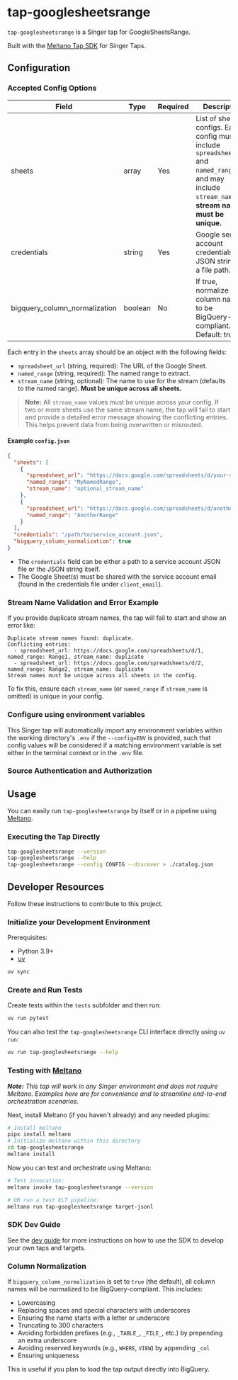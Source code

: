 # tap-googlesheetsrange

`tap-googlesheetsrange` is a Singer tap for GoogleSheetsRange.

Built with the [Meltano Tap SDK](https://sdk.meltano.com) for Singer Taps.

<!--

Developer TODO: Update the below as needed to correctly describe the install procedure. For instance, if you do not have a PyPI repo, or if you want users to directly install from your git repo, you can modify this step as appropriate.

## Installation

Install from PyPI:

```bash
pipx install tap-googlesheetsrange
```

Install from GitHub:

```bash
pipx install git+https://github.com/ORG_NAME/tap-googlesheetsrange.git@main
```

-->

## Configuration

### Accepted Config Options

| Field                         | Type    | Required | Description                                                                 |
|-------------------------------|---------|----------|-----------------------------------------------------------------------------|
| sheets                        | array   | Yes      | List of sheet configs. Each config must include `spreadsheet_url` and `named_range`, and may include `stream_name`. **All stream names must be unique.** |
| credentials                   | string  | Yes      | Google service account credentials as a JSON string or a file path.         |
| bigquery_column_normalization | boolean | No       | If true, normalize column names to be BigQuery-compliant. Default: true.    |

Each entry in the `sheets` array should be an object with the following fields:
- `spreadsheet_url` (string, required): The URL of the Google Sheet.
- `named_range` (string, required): The named range to extract.
- `stream_name` (string, optional): The name to use for the stream (defaults to the named range). **Must be unique across all sheets.**

> **Note:**
> All `stream_name` values must be unique across your config. If two or more sheets use the same stream name, the tap will fail to start and provide a detailed error message showing the conflicting entries. This helps prevent data from being overwritten or misrouted.

#### Example `config.json`

```json
{
  "sheets": [
    {
      "spreadsheet_url": "https://docs.google.com/spreadsheets/d/your-sheet-id/edit#gid=0",
      "named_range": "MyNamedRange",
      "stream_name": "optional_stream_name"
    },
    {
      "spreadsheet_url": "https://docs.google.com/spreadsheets/d/another-sheet-id/edit#gid=0",
      "named_range": "AnotherRange"
    }
  ],
  "credentials": "/path/to/service_account.json",
  "bigquery_column_normalization": true
}
```

- The `credentials` field can be either a path to a service account JSON file or the JSON string itself.
- The Google Sheet(s) must be shared with the service account email (found in the credentials file under `client_email`).

### Stream Name Validation and Error Example

If you provide duplicate stream names, the tap will fail to start and show an error like:

```
Duplicate stream names found: duplicate.
Conflicting entries:
  - spreadsheet_url: https://docs.google.com/spreadsheets/d/1, named_range: Range1, stream_name: duplicate
  - spreadsheet_url: https://docs.google.com/spreadsheets/d/2, named_range: Range2, stream_name: duplicate
Stream names must be unique across all sheets in the config.
```

To fix this, ensure each `stream_name` (or `named_range` if `stream_name` is omitted) is unique in your config.

### Configure using environment variables

This Singer tap will automatically import any environment variables within the working directory's
`.env` if the `--config=ENV` is provided, such that config values will be considered if a matching
environment variable is set either in the terminal context or in the `.env` file.

### Source Authentication and Authorization

<!--
Developer TODO: If your tap requires special access on the source system, or any special authentication requirements, provide those here.
-->

## Usage

You can easily run `tap-googlesheetsrange` by itself or in a pipeline using [Meltano](https://meltano.com/).

### Executing the Tap Directly

```bash
tap-googlesheetsrange --version
tap-googlesheetsrange --help
tap-googlesheetsrange --config CONFIG --discover > ./catalog.json
```

## Developer Resources

Follow these instructions to contribute to this project.

### Initialize your Development Environment

Prerequisites:

- Python 3.9+
- [uv](https://docs.astral.sh/uv/)

```bash
uv sync
```

### Create and Run Tests

Create tests within the `tests` subfolder and
then run:

```bash
uv run pytest
```

You can also test the `tap-googlesheetsrange` CLI interface directly using `uv run`:

```bash
uv run tap-googlesheetsrange --help
```

### Testing with [Meltano](https://www.meltano.com)

_**Note:** This tap will work in any Singer environment and does not require Meltano.
Examples here are for convenience and to streamline end-to-end orchestration scenarios._

<!--
Developer TODO:
Your project comes with a custom `meltano.yml` project file already created. Open the `meltano.yml` and follow any "TODO" items listed in
the file.
-->

Next, install Meltano (if you haven't already) and any needed plugins:

```bash
# Install meltano
pipx install meltano
# Initialize meltano within this directory
cd tap-googlesheetsrange
meltano install
```

Now you can test and orchestrate using Meltano:

```bash
# Test invocation:
meltano invoke tap-googlesheetsrange --version

# OR run a test ELT pipeline:
meltano run tap-googlesheetsrange target-jsonl
```

### SDK Dev Guide

See the [dev guide](https://sdk.meltano.com/en/latest/dev_guide.html) for more instructions on how to use the SDK to
develop your own taps and targets.

### Column Normalization

If `bigquery_column_normalization` is set to `true` (the default), all column names will be normalized to be BigQuery-compliant. This includes:
- Lowercasing
- Replacing spaces and special characters with underscores
- Ensuring the name starts with a letter or underscore
- Truncating to 300 characters
- Avoiding forbidden prefixes (e.g., `_TABLE_`, `_FILE_`, etc.) by prepending an extra underscore
- Avoiding reserved keywords (e.g., `WHERE`, `VIEW`) by appending `_col`
- Ensuring uniqueness

This is useful if you plan to load the tap output directly into BigQuery.
